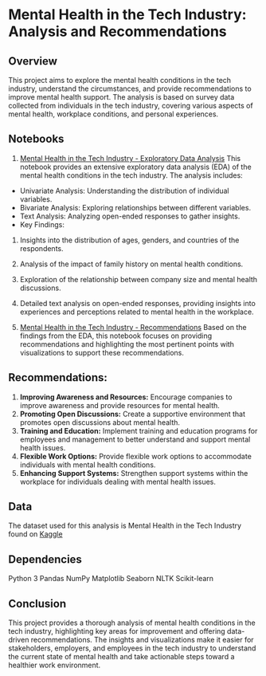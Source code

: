 # Mental Health in the Tech Industry: Analysis and Recommendations

## Overview

This project aims to explore the mental health conditions in the tech industry, understand the circumstances, and provide recommendations to improve mental health support. The analysis is based on survey data collected from individuals in the tech industry, covering various aspects of mental health, workplace conditions, and personal experiences.

## Notebooks

1. [Mental Health in the Tech Industry - Exploratory Data Analysis](https://github.com/EllePancake/Mental-Health-Tech-Industry/blob/main/Mental%20Health%20in%20the%20Tech%20Industry%20-%20Exploratory%20Data%20Analysis.ipynb)
This notebook provides an extensive exploratory data analysis (EDA) of the mental health conditions in the tech industry. The analysis includes:

- Univariate Analysis: Understanding the distribution of individual variables.
- Bivariate Analysis: Exploring relationships between different variables.
- Text Analysis: Analyzing open-ended responses to gather insights.
- Key Findings:

1. Insights into the distribution of ages, genders, and countries of the respondents.
2. Analysis of the impact of family history on mental health conditions.
3. Exploration of the relationship between company size and mental health discussions.
4. Detailed text analysis on open-ended responses, providing insights into experiences and perceptions related to mental health in the workplace.

2. [Mental Health in the Tech Industry - Recommendations](https://github.com/EllePancake/Mental-Health-Tech-Industry/blob/main/Mental%20Health%20in%20the%20Tech%20Industry%20-%20Recommendations.ipynb)
Based on the findings from the EDA, this notebook focuses on providing recommendations and highlighting the most pertinent points with visualizations to support these recommendations.

## Recommendations:

1. **Improving Awareness and Resources:** Encourage companies to improve awareness and provide resources for mental health.
2. **Promoting Open Discussions:** Create a supportive environment that promotes open discussions about mental health.
3. **Training and Education:** Implement training and education programs for employees and management to better understand and support mental health issues.
4. **Flexible Work Options:** Provide flexible work options to accommodate individuals with mental health conditions.
5. **Enhancing Support Systems:** Strengthen support systems within the workplace for individuals dealing with mental health issues.

## Data
The dataset used for this analysis is Mental Health in the Tech Industry found on [Kaggle](https://www.kaggle.com/datasets/anth7310/mental-health-in-the-tech-industry)

## Dependencies
Python 3
Pandas
NumPy
Matplotlib
Seaborn
NLTK
Scikit-learn

## Conclusion
This project provides a thorough analysis of mental health conditions in the tech industry, highlighting key areas for improvement and offering data-driven recommendations. The insights and visualizations make it easier for stakeholders, employers, and employees in the tech industry to understand the current state of mental health and take actionable steps toward a healthier work environment.
